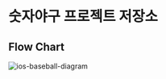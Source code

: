 # 숫자야구 프로젝트 저장소

## Flow Chart

![ios-baseball-diagram](https://user-images.githubusercontent.com/39452092/119670193-a85b3c00-be73-11eb-8ef6-af3229a1258d.png)

